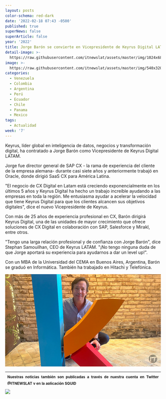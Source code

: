```yaml
---
layout: posts
color-schema: red-dark
date: '2022-02-18 07:43 -0500'
published: true
superNews: false
superArticle: false
year: '2022'
title: Jorge Barón se convierte en Vicepresidente de Keyrus Digital LATAM
detail-image: >-
  https://raw.githubusercontent.com/itnewslat/assets/master/img/1024x680/Jorge-Baron-g.jpg
image: >-
  https://raw.githubusercontent.com/itnewslat/assets/master/img/540x320/Jorge-Baron-p.jpg
categories:
  - Venezuela
  - Colombia
  - Argentina
  - Perú
  - Ecuador
  - Chile
  - Panama
  - Mexico
tags:
  - Actualidad
week: '7'
---
```

Keyrus, líder global en inteligencia de datos, negocios y transformación digital, ha contratado a Jorge Barón como Vicepresidente de Keyrus Digital LATAM.

Jorge fue director general de SAP CX - la rama de experiencia del cliente de la empresa alemana- durante casi siete años y anteriormente trabajó en Oracle, donde dirigió SaaS CX para América Latina.

"El negocio de CX Digital en Latam está creciendo exponencialmente en los últimos 5 años y Keyrus Digital ha hecho un trabajo increíble ayudando a las empresas en toda la región.  Me entusiasma ayudar a acelerar la velocidad que tiene Keyrus Digital para que los clientes alcancen sus objetivos digitales", dice el nuevo Vicepresidente de Keyrus.

Con más de 25 años de experiencia profesional en CX, Barón dirigirá Keyrus Digital, una de las unidades de mayor crecimiento que ofrece soluciones de CX Digital en colaboración con SAP, Salesforce y Mirakl, entre otros.

"Tengo una larga relación profesional y de confianza con Jorge Barón", dice Stephan Samouilhan, CEO de Keyrus LATAM. "¡No tengo ninguna duda de que Jorge aportará su experiencia para ayudarnos a dar un level up!".

Con un MBA de la Universidad del CEMA en Buenos Aires, Argentina, Barón se graduó en Informática. También ha trabajado en Hitachi y Telefónica.

![](https://raw.githubusercontent.com/itnewslat/assets/master/img/540x320/Jorge-Baron-p.jpg)

<table style="height: 42px;" width="569">
<tbody>
<tr>
<td style="text-align: justify;"><sub><strong>Nuestras noticias también son publicadas a través de nuestra cuenta en Twitter <a href="https://twitter.com/itnewslat?lang=es">@ITNEWSLAT</a> y en la aplicación <a href="https://squidapp.co/en/">SQUID</a></strong></sub></td>
</tr>
</tbody>
</table>

<img src="https://tracker.metricool.com/c3po.jpg?hash=56f88a41e39ab42c063cc51676587a04"/>